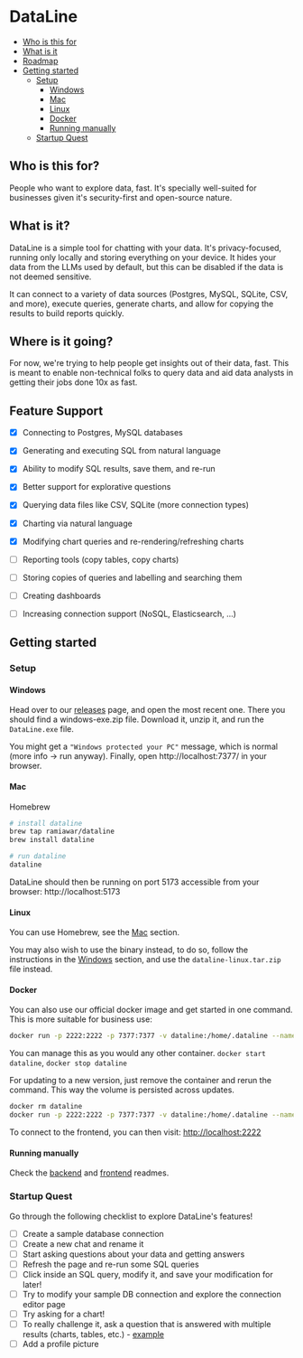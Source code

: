 # DataLine

- [Who is this for](#who-is-this-for)
- [What is it](#what-is-it)
- [Roadmap](#where-is-it-going)
- [Getting started](#getting-started)
  - [Setup](#setup)
    - [Windows](#windows)
    - [Mac](#mac)
    - [Linux](#linux)
    - [Docker](#docker)
    - [Running manually](#running-manually)
  - [Startup Quest](#startup-quest)


## Who is this for?

People who want to explore data, fast. It's specially well-suited for businesses given it's security-first and open-source nature.

## What is it?

DataLine is a simple tool for chatting with your data. It's privacy-focused, running only locally and storing everything on your device. It hides your data from the LLMs used by default, but this can be disabled if the data is not deemed sensitive.

It can connect to a variety of data sources (Postgres, MySQL, SQLite, CSV, and more), execute queries, generate charts, and allow for copying the results to build reports quickly.

## Where is it going?

For now, we're trying to help people get insights out of their data, fast.
This is meant to enable non-technical folks to query data and aid data analysts in getting their jobs done 10x as fast.

## Feature Support
- [x] Connecting to Postgres, MySQL databases
- [x] Generating and executing SQL from natural language
- [x] Ability to modify SQL results, save them, and re-run
- [x] Better support for explorative questions
- [x] Querying data files like CSV, SQLite (more connection types)
- [x] Charting via natural language
- [x] Modifying chart queries and re-rendering/refreshing charts
- [ ] Reporting tools (copy tables, copy charts)
- [ ] Storing copies of queries and labelling and searching them
- [ ] Creating dashboards
- [ ] Increasing connection support (NoSQL, Elasticsearch, ...)


## Getting started

### Setup

#### Windows

Head over to our [releases](https://github.com/RamiAwar/dataline/tags) page, and open the most recent one. There you should find a windows-exe.zip file. Download it, unzip it, and run the `DataLine.exe` file.

You might get a `"Windows protected your PC"` message, which is normal (more info -> run anyway). Finally, open http://localhost:7377/ in your browser.

#### Mac

Homebrew

```bash
# install dataline
brew tap ramiawar/dataline
brew install dataline

# run dataline
dataline
```

DataLine should then be running on port 5173 accessible from your browser: http://localhost:5173

#### Linux

You can use Homebrew, see the [Mac](#mac) section.

You may also wish to use the binary instead, to do so, follow the instructions in the [Windows](#windows) section, and use the `dataline-linux.tar.zip` file instead.

#### Docker

You can also use our official docker image and get started in one command. This is more suitable for business use:

```bash
docker run -p 2222:2222 -p 7377:7377 -v dataline:/home/.dataline --name dataline ramiawar/dataline:latest
```

You can manage this as you would any other container. `docker start dataline`, `docker stop dataline`

For updating to a new version, just remove the container and rerun the command. This way the volume is persisted across updates.

```bash
docker rm dataline
docker run -p 2222:2222 -p 7377:7377 -v dataline:/home/.dataline --name dataline ramiawar/dataline:latest
```

To connect to the frontend, you can then visit:
[http://localhost:2222](http://localhost:2222)

#### Running manually

Check the [backend](./backend/README.md) and [frontend](./frontend/README.md) readmes.

### Startup Quest

Go through the following checklist to explore DataLine's features!

- [ ] Create a sample database connection
- [ ] Create a new chat and rename it
- [ ] Start asking questions about your data and getting answers
- [ ] Refresh the page and re-run some SQL queries
- [ ] Click inside an SQL query, modify it, and save your modification for later!
- [ ] Try to modify your sample DB connection and explore the connection editor page
- [ ] Try asking for a chart!
- [ ] To really challenge it, ask a question that is answered with multiple results (charts, tables, etc.) - [example](https://www.youtube.com/watch?v=6ouSok9bOVo)
- [ ] Add a profile picture

